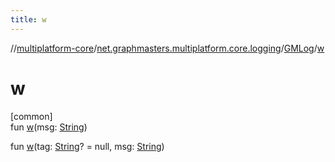 ```yaml
---
title: w
---
```

//[multiplatform-core](../../../index.html)/[net.graphmasters.multiplatform.core.logging](../index.html)/[GMLog](index.html)/[w](w.html)



# w



[common]\
fun [w](w.html)(msg: [String](https://kotlinlang.org/api/latest/jvm/stdlib/kotlin/-string/index.html))

fun [w](w.html)(tag: [String](https://kotlinlang.org/api/latest/jvm/stdlib/kotlin/-string/index.html)? = null, msg: [String](https://kotlinlang.org/api/latest/jvm/stdlib/kotlin/-string/index.html))




